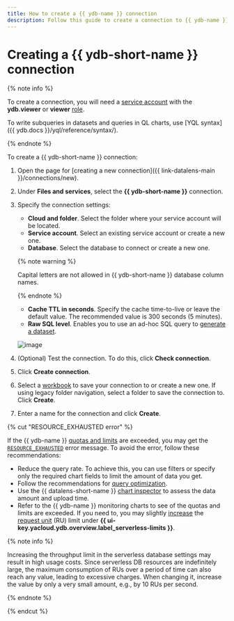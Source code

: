 ```yaml
---
title: How to create a {{ ydb-name }} connection
description: Follow this guide to create a connection to {{ ydb-name }}.
---
```


# Creating a {{ ydb-short-name }} connection

{% note info %}


To create a connection, you will need a [service account](../../../iam/concepts/users/service-accounts.md) with the **ydb.viewer** or **viewer** [role](../../../iam/operations/sa/assign-role-for-sa.md).


To write subqueries in datasets and queries in QL charts, use [YQL syntax]({{ ydb.docs }}/yql/reference/syntax/).

{% endnote %}

To create a {{ ydb-short-name }} connection:


1. Open the page for [creating a new connection]({{ link-datalens-main }}/connections/new).
1. Under **Files and services**, select the **{{ ydb-short-name }}** connection.
1. Specify the connection settings:

   
   * **Cloud and folder**. Select the folder where your service account will be located.
   * **Service account**. Select an existing service account or create a new one.
   * **Database**. Select the database to connect or create a new one.


   {% note warning %}

   Capital letters are not allowed in {{ ydb-short-name }} database column names.

   {% endnote %}

   * **Cache TTL in seconds**. Specify the cache time-to-live or leave the default value. The recommended value is 300 seconds (5 minutes).
   * **Raw SQL level**. Enables you to use an ad-hoc SQL query to [generate a dataset](../../dataset/settings.md#sql-request-in-datatset).

   
   ![image](../../../_assets/datalens/operations/connection/connection-ydb.png)



1. (Optional) Test the connection. To do this, click **Check connection**.
1. Click **Create connection**.


1. Select a [workbook](../../workbooks-collections/index.md) to save your connection to or create a new one. If using legacy folder navigation, select a folder to save the connection to. Click **Create**.


1. Enter a name for the connection and click **Create**.


{% cut "RESOURCE_EXHAUSTED error" %}

If the {{ ydb-name }} [quotas and limits](../../../ydb/concepts/limits.md) are exceeded, you may get the [`RESOURCE_EXHAUSTED`](../../../ydb/faq.md#resource-exhausted) error message. To avoid the error, follow these recommendations:

* Reduce the query rate. To achieve this, you can use filters or specify only the required chart fields to limit the amount of data you get.
* Follow the recommendations for [query optimization](../../concepts/optimization_recommendations.md).
* Use the {{ datalens-short-name }} [chart inspector](../../concepts/chart/inspector.md) to assess the data amount and upload time.
* Refer to the {{ ydb-name }} monitoring charts to see of the quotas and limits are exceeded. If you need to, you may slightly [increase](../../../ydb/operations/manage-databases.md#update-db-serverless) the [request unit](../../../ydb/concepts/serverless-and-dedicated.md#capacity) (RU) limit under **{{ ui-key.yacloud.ydb.overview.label_serverless-limits }}**.

{% note info %}

Increasing the throughput limit in the serverless database settings may result in high usage costs. Since serverless DB resources are indefinitely large, the maximum consumption of RUs over a period of time can also reach any value, leading to excessive charges. When changing it, increase the value by only a very small amount, e.g., by 10 RUs per second.

{% endnote %}

{% endcut %}



